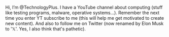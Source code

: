 Hi, I’m @TechnologyPlus. I have a YouTube channel about computing (stuff like testing programs, malware, operative systems...). Remember the next time you enter YT subscribe to me (this will help me get motivated to create new content). And also to follow me on Twitter (now renamed by Elon Musk to '𝕏'. Yes, I also think that's pathetic).

<!---
TechnologyPlus/TechnologyPlus is a ✨ special ✨ repository because its `README.md` (this file) appears on your GitHub profile.
You can click the Preview link to take a look at your changes.
--->
